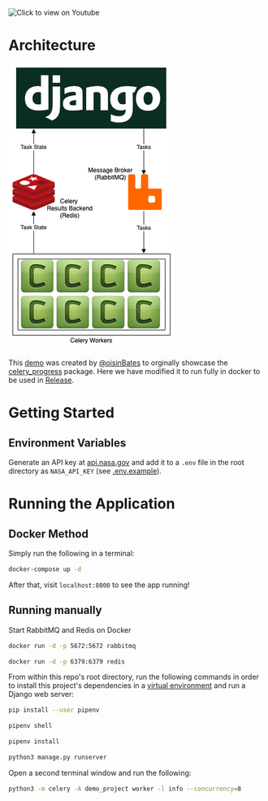 ![Click to view on Youtube](celery_progress_demo.png)

# Architecture

![Architecture Diagram](architecture_diagram.png)

This [demo](https://github.com/oisinBates/celery_progress_demo) was created by [@oisinBates](https://github.com/oisinBates) to orginally showcase the [celery_progress](https://github.com/czue/celery-progress)
package. Here we have modified it to run fully in docker to be used in [Release](https://releasehub.com/).

# Getting Started

## Environment Variables

Generate an API key at [api.nasa.gov](https://api.nasa.gov/) and add it to a `.env` file in the root directory as `NASA_API_KEY` (see [.env.example](/.env.example)).

# Running the Application

## Docker Method

Simply run the following in a terminal:

```bash
docker-compose up -d
```

After that, visit `localhost:8000` to see the app running!

## Running manually

Start RabbitMQ and Redis on Docker

```bash
docker run -d -p 5672:5672 rabbitmq
```

```bash
docker run -d -p 6379:6379 redis
```

From within this repo's root directory, run the following commands in order to install this project's dependencies in a [virtual environment](https://pipenv.pypa.io/en/latest/) and run a Django web server:

```bash
pip install --user pipenv
```

```bash
pipenv shell
```

```bash
pipenv install
```

```bash
python3 manage.py runserver
```

Open a second terminal window and run the following:

```bash
python3 -m celery -A demo_project worker -l info --concurrency=8
```
